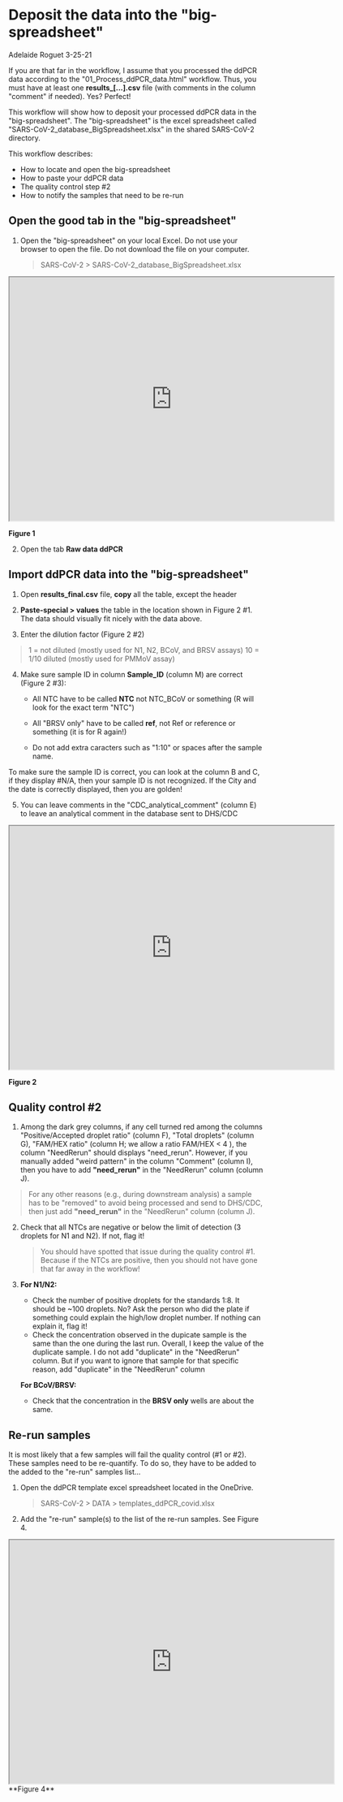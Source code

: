 # Deposit the data into the "big-spreadsheet"

Adelaide Roguet 3-25-21



If you are that far in the workflow, I assume that you processed the ddPCR data according to the "01_Process_ddPCR_data.html" workflow. Thus, you must have at least one **results_[...].csv** file (with comments in the column "comment" if needed). Yes? Perfect!


This workflow will show how to deposit your processed ddPCR data in the "big-spreadsheet". The "big-spreadsheet" is the excel spreadsheet called "SARS-CoV-2_database_BigSpreadsheet.xlsx" in the shared SARS-CoV-2 directory.

This workflow describes: 

- How to locate and open the big-spreadsheet
- How to paste your ddPCR data
- The quality control step #2
- How to notify the samples that need to be re-run







## Open the good tab in the "big-spreadsheet" 

1. Open the "big-spreadsheet" on your local Excel. Do not use your browser to open the file. Do not download the file on your computer.

      > SARS-CoV-2 > SARS-CoV-2_database_BigSpreadsheet.xlsx



<iframe src="https://drive.google.com/file/d/1DZyBveVDkwMYWkSn6rhut9CsbcRiliaE/preview" width="640" height="480"></iframe>

   **Figure 1**

2. Open the tab **Raw data ddPCR**





## Import ddPCR data into the "big-spreadsheet"

1. Open **results_final.csv** file, **copy** all the table, except the header
   
   


2. **Paste-special > values** the table in the location shown in Figure 2 #1. The data should visually fit nicely with the data above. 




3. Enter the dilution factor (Figure 2 #2)
   
> 1 = not diluted (mostly used for N1, N2, BCoV, and BRSV assays)
> 10 = 1/10 diluted (mostly used for PMMoV assay)



4. Make sure sample ID in column **Sample_ID** (column M) are correct (Figure 2 #3):
   
   - All NTC have to be called **NTC** not NTC_BCoV or something (R will look for the exact term "NTC")
   
   - All "BRSV only" have to be called **ref**, not Ref or reference or something (it is for R again!)
   
    - Do not add extra caracters such as "1:10" or spaces after the sample name.
   

To make sure the sample ID is correct, you can look at the column B and C, if they display #N/A, then your sample ID is not recognized. If the City and the date is correctly displayed, then you are golden! 



5. You can leave comments in the "CDC_analytical_comment" (column E) to leave an analytical  comment in the database sent to DHS/CDC



<iframe src="https://drive.google.com/file/d/1UU68NxTdTP0rikk9sNkibpcVc4FzTtQA/preview" width="640" height="480"></iframe>

   **Figure 2**







 	


## Quality control #2

1. Among the dark grey columns, if any cell turned red among the columns "Positive/Accepted droplet ratio" (column F), "Total droplets" (column G), "FAM/HEX ratio" (column H; we allow a ratio FAM/HEX < 4 ), the column "NeedRerun" should displays "need_rerun". However, if you manually added "weird pattern" in the column "Comment" (column I), then you have to add **"need_rerun"** in the "NeedRerun" column (column J).

> For any other reasons (e.g., during downstream analysis) a sample has to be "removed" to avoid being processed and send to DHS/CDC, then just add **"need_rerun"** in the "NeedRerun" column (column J).



2. Check that all NTCs are negative or below the limit of detection (3 droplets for N1 and N2). If not, flag it!

   >  You should have spotted that issue during the quality control #1. Because if the NTCs are positive, then you should not have gone that far away in the workflow!

   

3. **For N1/N2:**
   - Check the number of positive droplets for the standards 1:8. It should be ~100 droplets. No? Ask the person who did the plate if something could explain the high/low droplet number. If nothing can explain it, flag it!
   - Check the concentration observed in the dupicate sample is the same than the one during the last run. Overall, I keep the value of the duplicate sample. I do not add "duplicate" in the "NeedRerun" column. But if you want to ignore that sample for that specific reason, add "duplicate" in the "NeedRerun" column
     

   **For BCoV/BRSV:**
   
   - Check that the concentration in the **BRSV only** wells are about the same.





## Re-run samples

It is most likely that a few samples will fail the quality control (#1 or #2). These samples need to be re-quantify. To do so, they have to be added to the added to the "re-run" samples list...

1. Open the ddPCR template excel spreadsheet located in the OneDrive.

   > SARS-CoV-2 > DATA > templates_ddPCR_covid.xlsx

2. Add the "re-run" sample(s) to the list of the re-run samples. See Figure 4.

<iframe src="https://drive.google.com/file/d/10fqlIpZ1TJlGyva7Mj8R4C0RwbBkZrgV/preview" width="640" height="480"></iframe>
   **Figure 4**



